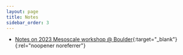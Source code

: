 ```yaml
---
layout: page
title: Notes
sidebar_order: 3
---
```



* [Notes on 2023 Mesoscale workshop @ Boulder](/public/docs/2023_Mesoscale_and_Frontal_processes_workshop.docx){:target="_blank"}{:rel="noopener noreferrer"}
